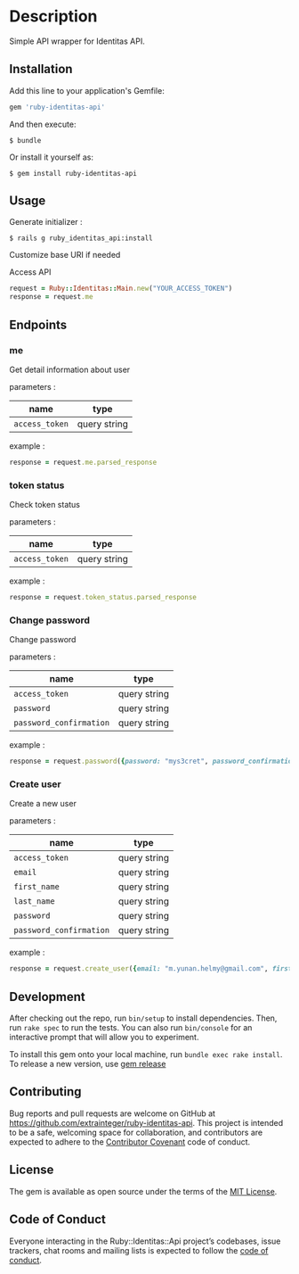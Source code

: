 # Description

Simple API wrapper for Identitas API.

## Installation

Add this line to your application's Gemfile:

```ruby
gem 'ruby-identitas-api'
```

And then execute:

    $ bundle

Or install it yourself as:

    $ gem install ruby-identitas-api

## Usage

Generate initializer :

    $ rails g ruby_identitas_api:install

Customize base URI if needed

Access API

```ruby
request = Ruby::Identitas::Main.new("YOUR_ACCESS_TOKEN")
response = request.me
```

## Endpoints

### me

Get detail information about user

parameters :

| name         | type         |
| ------------ | ------------ |
|`access_token`| query string |

example :

```ruby
response = request.me.parsed_response
```

### token status

Check token status

parameters :

| name         | type         |
| ------------ | ------------ |
|`access_token`| query string |

example :

```ruby
response = request.token_status.parsed_response
```

### Change password

Change password

parameters :

| name         | type         |
| ------------ | ------------ |
|`access_token`| query string |
|`password`| query string |
|`password_confirmation`| query string |

example :

```ruby
response = request.password({password: "mys3cret", password_confirmation: "mys3cret"}).parsed_response
```

### Create user

Create a new user

parameters :

| name         | type         |
| ------------ | ------------ |
|`access_token`| query string |
|`email`| query string |
|`first_name`| query string |
|`last_name`| query string |
|`password`| query string |
|`password_confirmation`| query string |

example :

```ruby
response = request.create_user({email: "m.yunan.helmy@gmail.com", first_name: "Yunan", last_name: "Helmy", password: "mys3cret", password_confirmation: "mys3cret"}).parsed_response
```

## Development

After checking out the repo, run `bin/setup` to install dependencies. Then, run `rake spec` to run the tests. You can also run `bin/console` for an interactive prompt that will allow you to experiment.

To install this gem onto your local machine, run `bundle exec rake install`. To release a new version, use [gem release](https://github.com/svenfuchs/gem-release)

## Contributing

Bug reports and pull requests are welcome on GitHub at https://github.com/extrainteger/ruby-identitas-api. This project is intended to be a safe, welcoming space for collaboration, and contributors are expected to adhere to the [Contributor Covenant](http://contributor-covenant.org) code of conduct.

## License

The gem is available as open source under the terms of the [MIT License](https://opensource.org/licenses/MIT).

## Code of Conduct

Everyone interacting in the Ruby::Identitas::Api project’s codebases, issue trackers, chat rooms and mailing lists is expected to follow the [code of conduct](https://github.com/extrainteger/ruby-identitas-api/blob/master/CODE_OF_CONDUCT.md).
